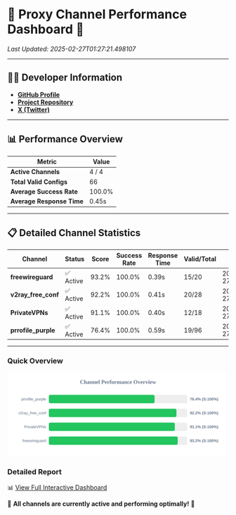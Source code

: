 # 🌟 Proxy Channel Performance Dashboard 🌟

_Last Updated: 2025-02-27T01:27:21.498107_

---

## 👩‍💻 Developer Information

- **[GitHub Profile](https://github.com/4n0nymou3)**  
- **[Project Repository](https://github.com/4n0nymou3/multi-proxy-config-fetcher)**  
- **[X (Twitter)](https://x.com/4n0nymou3)**  

---

## 📊 Performance Overview

| Metric                | Value       |
|-----------------------|-------------|
| **Active Channels**   | 4 / 4       |
| **Total Valid Configs** | 66          |
| **Average Success Rate** | 100.0%      |
| **Average Response Time** | 0.45s       |

---

## 📋 Detailed Channel Statistics

| Channel          | Status     | Score  | Success Rate | Response Time | Valid/Total | Last Success               |
|------------------|------------|--------|--------------|---------------|-------------|----------------------------|
| **freewireguard**  | ✅ Active  | 93.2%  | 100.0% | 0.39s         | 15/20       | 2025-02-27T01:27:21.496346 |
| **v2ray_free_conf**  | ✅ Active  | 92.2%  | 100.0% | 0.41s         | 20/28       | 2025-02-27T01:27:20.648314 |
| **PrivateVPNs**  | ✅ Active  | 91.1%  | 100.0% | 0.40s         | 12/18       | 2025-02-27T01:27:21.078246 |
| **prrofile_purple**  | ✅ Active  | 76.4%  | 100.0% | 0.59s         | 19/96       | 2025-02-27T01:27:20.201099 |

---

### Quick Overview
<div align="center">
  <a href="https://raw.githubusercontent.com/nullluser/NullRepo/refs/heads/main/assets/channel_stats_chart.svg">
    <img src="https://raw.githubusercontent.com/nullluser/NullRepo/refs/heads/main/assets/channel_stats_chart.svg" alt="Source Performance Statistics" width="800">
  </a>
</div>

### Detailed Report
📊 [View Full Interactive Dashboard](https://htmlpreview.github.io/?https://github.com/nullluser/NullRepo/blob/main/assets/performance_report.html)

🎉 **All channels are currently active and performing optimally!** 🎉
